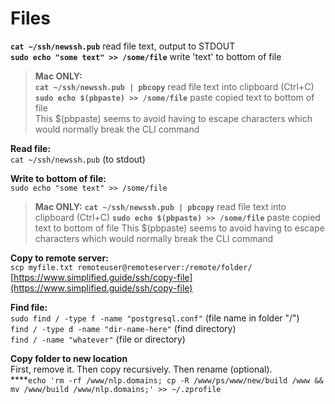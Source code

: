 # Files

**`cat ~/ssh/newssh.pub`** read file text, output to STDOUT  
**`sudo echo "some text" >> /some/file`** write 'text' to bottom of file

> **Mac ONLY:**  
> **`cat ~/ssh/newssh.pub | pbcopy`** read file text into clipboard \(Ctrl+C\)  
> **`sudo echo $(pbpaste) >> /some/file`** paste copied text to bottom of file  
> This $\(pbpaste\) seems to avoid having to escape characters which would normally break the CLI command

**Read file:**  
`cat ~/ssh/newssh.pub` \(to stdout\)

**Write to bottom of file:**  
`sudo echo "some text" >> /some/file`

> **Mac ONLY:** **`cat ~/ssh/newssh.pub | pbcopy`** read file text into clipboard \(Ctrl+C\) **`sudo echo $(pbpaste) >> /some/file`** paste copied text to bottom of file This $\(pbpaste\) seems to avoid having to escape characters which would normally break the CLI command

**Copy to remote server:**  
`scp myfile.txt remoteuser@remoteserver:/remote/folder/`  
[https://www.simplified.guide/ssh/copy-file](https://www.simplified.guide/ssh/copy-file)

**Find file:**  
`sudo find / -type f -name "postgresql.conf"` \(file name in folder "/"\)  
`find / -type d -name "dir-name-here"` \(find directory\)  
`find / -name "whatever"` \(file or directory\)

**Copy folder to new location**  
First, remove it. Then copy recursively. Then rename \(optional\).  
****`echo 'rm -rf /www/nlp.domains; cp -R /www/ps/www/new/build /www && mv /www/build /www/nlp.domains;' >> ~/.zprofile`  


